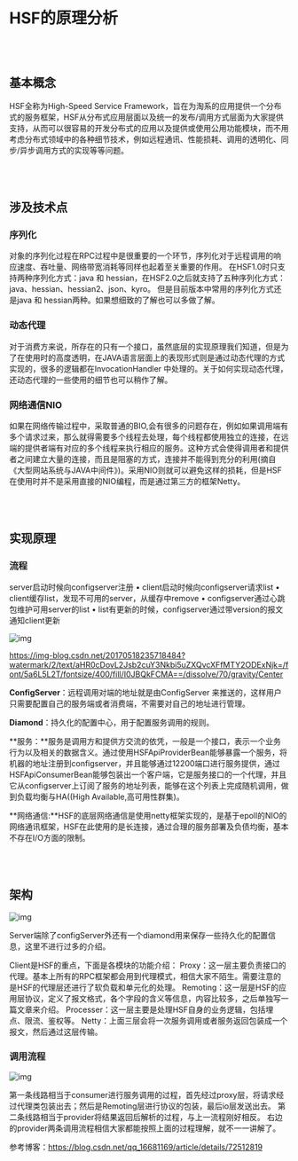 # HSF的原理分析



<br><br>

## 基本概念

HSF全称为High-Speed Service Framework，旨在为淘系的应用提供一个分布式的服务框架，HSF从分布式应用层面以及统一的发布/调用方式层面为大家提供支持，从而可以很容易的开发分布式的应用以及提供或使用公用功能模块，而不用考虑分布式领域中的各种细节技术，例如远程通讯、性能损耗、调用的透明化、同步/异步调用方式的实现等等问题。

<br><br>

## 涉及技术点

### 序列化

对象的序列化过程在RPC过程中是很重要的一个环节，序列化对于远程调用的响应速度、吞吐量、网络带宽消耗等同样也起着至关重要的作用。
在HSF1.0时只支持两种序列化方式：java 和 hessian，在HSF2.0之后就支持了五种序列化方式：java、hessian、hessian2、json、kyro。
但是目前版本中常用的序列化方式还是java 和 hessian两种。如果想细致的了解也可以多做了解。

### 动态代理

对于消费方来说，所存在的只有一个接口，虽然底层的实现原理我们知道，但是为了在使用时的高度透明，在JAVA语言层面上的表现形式则是通过动态代理的方式实现的，很多的逻辑都在InvocationHandler 中处理的。关于如何实现动态代理，还动态代理的一些使用的细节也可以稍作了解。

### 网络通信NIO

如果在网络传输过程中，采取普通的BIO,会有很多的问题存在，例如如果调用端有多个请求过来，那么就得需要多个线程去处理，每个线程都使用独立的连接，在远端的提供者端有对应的多个线程来执行相应的服务。这种方式会使得调用者和提供者之间建立大量的连接，而且是阻塞的方式，连接并不能得到充分的利用(摘自《大型网站系统与JAVA中间件》)。采用NIO则就可以避免这样的损耗，但是HSF在使用时并不是采用直接的NIO编程，而是通过第三方的框架Netty。

<br><br>

## 实现原理

### 流程

 server启动时候向configserver注册
• client启动时候向configserver请求list
• client缓存list，发现不可用的server，从缓存中remove
• configserver通过心跳包维护可用server的list
• list有更新的时候，configserver通过带version的报文通知client更新

![img](https://img-blog.csdn.net/20170518235624390?watermark/2/text/aHR0cDovL2Jsb2cuY3Nkbi5uZXQvcXFfMTY2ODExNjk=/font/5a6L5L2T/fontsize/400/fill/I0JBQkFCMA==/dissolve/70/gravity/Center)

https://img-blog.csdn.net/20170518235718484?watermark/2/text/aHR0cDovL2Jsb2cuY3Nkbi5uZXQvcXFfMTY2ODExNjk=/font/5a6L5L2T/fontsize/400/fill/I0JBQkFCMA==/dissolve/70/gravity/Center

**ConfigServer**：远程调用对端的地址就是由ConfigServer 来推送的，这样用户只需要配置自己的服务端或者消费端，不需要对自己的地址进行管理。

**Diamond**：持久化的配置中心，用于配置服务调用的规则。

**服务：**服务是调用方和提供方交流的依凭，一般是一个接口，表示一个业务行为以及相关的数据含义。通过使用HSFApiProviderBean能够暴露一个服务，将机器的地址注册到configserver，并且能够通过12200端口进行服务提供，通过HSFApiConsumerBean能够包装出一个客户端，它是服务接口的一个代理，并且它从configserver上订阅了服务的地址列表，能够在这个列表上完成随机调用，做到负载均衡与HA((High Available,高可用性群集)。

**网络通信:**HSF的底层网络通信是使用netty框架实现的，是基于epoll的NIO的网络通讯框架，HSF在此使用的是长连接，通过合理的服务部署及负债均衡，基本不存在I/O方面的限制。

<br><br>

## 架构

![img](https://img-blog.csdn.net/20170518235753109?watermark/2/text/aHR0cDovL2Jsb2cuY3Nkbi5uZXQvcXFfMTY2ODExNjk=/font/5a6L5L2T/fontsize/400/fill/I0JBQkFCMA==/dissolve/70/gravity/Center)

Server端除了configServer外还有一个diamond用来保存一些持久化的配置信息，这里不进行过多的介绍。

Client是HSF的重点，下面是各模块的功能介绍：
Proxy：这一层主要负责接口的代理。基本上所有的RPC框架都会用到代理模式，相信大家不陌生。需要注意的是HSF的代理层还进行了软负载和单元化的处理。
Remoting：这一层是HSF的应用层协议，定义了报文格式，各个字段的含义等信息，内容比较多，之后单独写一篇文章来介绍。
Processer：这一层主要是处理HSF自身的业务逻辑，包括埋点、限流、鉴权等。
Netty：上面三层会将一次服务调用或者服务返回包装成一个报文，然后通过这层传输。

### 调用流程

![img](https://img-blog.csdn.net/20170518235829391?watermark/2/text/aHR0cDovL2Jsb2cuY3Nkbi5uZXQvcXFfMTY2ODExNjk=/font/5a6L5L2T/fontsize/400/fill/I0JBQkFCMA==/dissolve/70/gravity/Center)

第一条线路相当于consumer进行服务调用的过程，首先经过proxy层，将请求经过代理类包装出去；然后是Remoting层进行协议的包装，最后io层发送出去。
第二条线路相当于provider将结果返回后解析的过程，与上一流程刚好相反。
右边的provider两条调用流程相信大家都能按照上面的过程理解，就不一一讲解了。

参考博客：https://blog.csdn.net/qq_16681169/article/details/72512819









